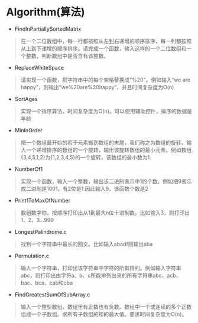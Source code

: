 # Algorithm(算法)

* FindInPartiallySortedMatrix
> 在一个二位数组中，每一行都按照从左到右递增的顺序排序，每一列都按照从上到下递增的顺序排序。请完成一个函数，输入这样的一个二位数组和一个整数，判断数组中是否含有该整数。
* ReplaceWhiteSpace
> 请实现一个函数，把字符串中的每个空格替换成"%20"。例如输入“we are happy”，则输出“we%20are%20happy”，并且时间复杂度为O(n)
* SortAges
> 实现一个排序算法，时间复杂度为O(n)。可以使用辅助控件，排序的数据是年龄
* MinInOrder
> 把一个数组最开始的若干元素搬到数组的末尾，我们称之为数组的旋转。输入一个递增排序的数组的一个旋转，输出该旋转数组的最小元素。例如数组{3,4,5,1,2}为{1,2,3,4,5}的一个旋转，该数组的最小数为1.
* NumberOf1
> 实现一个函数，输入一个整数，输出该二进制表示中1的个数。例如把9表示成二进制是1001，有2位是1.因此输入9，该函数个数是2
* Print1ToMaxOfNumber
> 数组数字你，按顺序打印出从1到最大n位十进制数。比如输入3，则打印出1、2、3...999
* LongestPalindrome.c
> 找到一个字符串中最长的回文。比如输入abadf则输出aba
* Permutation.c
> 输入一个字符串，打印出该字符串中字符的所有排列。例如输入字符串abc，则打印出由字符a、b、c所能排列出来的所有字符串abc、acb、bac、bca、cab和cba
* FindGreatestSumOfSubArray.c
> 输入一个整型数组，数组里有正数也有负数。数组中一个或连续的多个正数组成一个子数组。求所有子数组的和的最大值。要求时间复杂度为O(n)。

